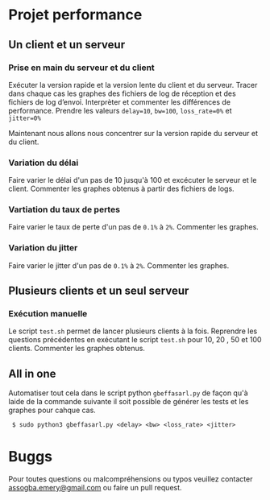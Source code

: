 # Projet performance
## Un client et un serveur
### Prise en main du serveur et du client
Exécuter la version rapide et la version lente du client et du serveur. 
Tracer dans chaque cas les graphes des  fichiers de log de réception et des 
fichiers de log d’envoi. Interprèter et commenter les différences de performance.
Prendre les valeurs `delay=10`, `bw=100`, `loss_rate=0%` et `jitter=0%`

Maintenant nous allons nous concentrer sur la version rapide du serveur et du client.
### Variation du délai
Faire varier le délai d'un pas de 10 jusqu'à 100 et excécuter le serveur et le
client. Commenter les graphes obtenus à partir des fichiers de logs.

### Vartiation du taux de pertes
Faire varier le taux de perte d'un pas de `0.1%` à `2%`. Commenter les graphes.

### Variation du jitter
Faire varier le jitter d'un pas de `0.1%` à `2%`. Commenter les graphes.

## Plusieurs clients et un seul serveur
### Exécution manuelle
Le script `test.sh` permet de lancer plusieurs clients à la fois. Reprendre les
questions précédentes en exécutant le script `test.sh` pour 10, 20 , 50 
et 100 clients. Commenter les graphes obtenus.

## All in one
Automatiser tout cela dans le script python `gbeffasarl.py` de façon qu'à laide 
de la commande suivante il soit possible de générer les tests et les graphes
pour cahque cas.

```
 $ sudo python3 gbeffasarl.py <delay> <bw> <loss_rate> <jitter> 
```

# Buggs
Pour toutes questions ou malcompréhensions ou typos veuillez contacter 
assogba.emery@gmail.com ou faire un pull request.
